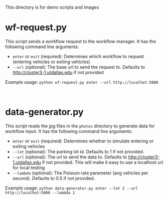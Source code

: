 This directory is for demo scripts and images

# wf-request.py

This script sends a workflow request to the workflow manager. It has the following command line arguments:

- `enter` or `exit` (required): Determines which workflow to request (entering vehicles or exiting vehicles)
- `--url` (optional): The base url to send the request to. Defaults to http://cluster3-1.utdallas.edu if not provided

Example usage: `python wf-request.py enter --url http://localhot:5000`

<br>

# data-generator.py

This script reads the jpg files in the `photos` directory to generate data for workflow input. It has the following command line arguments:


- `enter` or `exit` (required): Determines whether to simulate entering or exiting vehicles
- `--lot` (optional): The parking lot id. Defaults to 1 if not provided.
- `--url` (optional): The url to send the data to. Defaults to http://cluster3-1.utdallas.edu if not provided. This will make it easy to use a localhost url for local testing
- `--lambda` (optional): The Poisson rate parameter (avg vehicles per second). Defaults to 0.5 if not provided.

Example usage: `python data-generator.py enter --lot 2 --url http://localhot:5000 --lambda 1`
